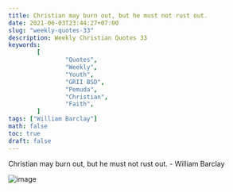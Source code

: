 ```yaml
---
title: Christian may burn out, but he must not rust out.
date: 2021-06-03T23:44:27+07:00
slug: "weekly-quotes-33"
description: Weekly Christian Quotes 33
keywords: 
        [
                "Quotes",
                "Weekly",
                "Youth",
                "GRII BSD",
                "Pemuda",
                "Christian",
                "Faith",
        ]
tags: ["William Barclay"]
math: false
toc: true
draft: false
---
```


Christian may burn out, but he must not rust out. - William Barclay

![image](/images/quotes/20210603.jpeg)
